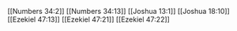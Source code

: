 [[Numbers 34:2]]
[[Numbers 34:13]]
[[Joshua 13:1]]
[[Joshua 18:10]]
[[Ezekiel 47:13]]
[[Ezekiel 47:21]]
[[Ezekiel 47:22]]
